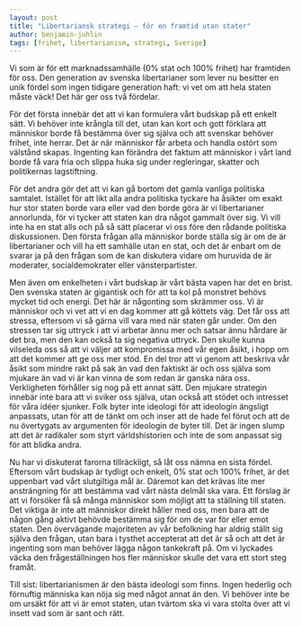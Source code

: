 ```yaml
---
layout: post
title: "Libertariansk strategi – för en framtid utan stater"
author: benjamin-juhlin
tags: [frihet, libertarianism, strategi, Sverige]
---
```


Vi som är för ett marknadssamhälle (0% stat och 100% frihet) har framtiden för oss. Den generation av svenska libertarianer som lever nu besitter en unik fördel som ingen tidigare generation haft: vi vet om att hela staten måste väck! Det här ger oss två fördelar.


För det första innebär det att vi kan formulera vårt budskap på ett enkelt sätt. Vi behöver inte krångla till det, utan kan kort och gott förklara att människor borde få bestämma över sig själva och att svenskar behöver frihet, inte herrar. Det är när människor får arbeta och handla ostört som välstånd skapas. Ingenting kan förändra det faktum att människor i vårt land borde få vara fria och slippa huka sig under regleringar, skatter och politikernas lagstiftning.

För det andra gör det att vi kan gå bortom det gamla vanliga politiska samtalet. Istället för att likt alla andra politiska tyckare ha åsikter om exakt hur stor staten borde vara eller vad den borde göra är vi libertarianer annorlunda, för vi tycker att staten kan dra något gammalt över sig. Vi vill inte ha en stat alls och på så sätt placerar vi oss före den rådande politiska diskussionen. Den första frågan alla människor borde ställa sig är om de är libertarianer och vill ha ett samhälle utan en stat, och det är enbart om de svarar ja på den frågan som de kan diskutera vidare om huruvida de är moderater, socialdemokrater eller vänsterpartister.

Men även om enkelheten i vårt budskap är vårt bästa vapen har det en brist. Den svenska staten är gigantisk och för att ta kol på monstret behövs mycket tid och energi. Det här är någonting som skrämmer oss. Vi är människor och vi vet att vi en dag kommer att gå köttets väg. Det får oss att stressa, eftersom vi så gärna vill vara med när staten går under. Om den stressen tar sig uttryck i att vi arbetar ännu mer och satsar ännu hårdare är det bra, men den kan också ta sig negativa uttryck. Den skulle kunna vilseleda oss så att vi väljer att kompromissa med vår egen åsikt, i hopp om att det kommer att ge oss mer stöd. En del tror att vi genom att beskriva vår åsikt som mindre rakt på sak än vad den faktiskt är och oss själva som mjukare än vad vi är kan vinna de som redan är ganska nära oss. Verkligheten förhåller sig nog på ett annat sätt. Den mjukare strategin innebär inte bara att vi sviker oss själva, utan också att stödet och intresset för våra idéer sjunker. Folk byter inte ideologi för att ideologin ängsligt anpassats, utan för att de tänkt om och inser att de hade fel förut och att de nu övertygats av argumenten för ideologin de byter till. Det är ingen slump att det är radikaler som styrt världshistorien och inte de som anpassat sig för att blidka andra.

Nu har vi diskuterat farorna tillräckligt, så låt oss nämna en sista fördel. Eftersom vårt budskap är tydligt och enkelt, 0% stat och 100% frihet, är det uppenbart vad vårt slutgiltiga mål är. Däremot kan det krävas lite mer ansträngning för att bestämma vad vårt nästa delmål ska vara. Ett förslag är att vi försöker få så många människor som möjligt att ta ställning till staten. Det viktiga är inte att människor direkt håller med oss, men bara att de någon gång aktivt behövde bestämma sig för om de var för eller emot staten. Den övervägande majoriteten av vår befolkning har aldrig ställt sig själva den frågan, utan bara i tysthet accepterat att det är så och att det är ingenting som man behöver lägga någon tankekraft på. Om vi lyckades väcka den frågeställningen hos fler människor skulle det vara ett stort steg framåt.

Till sist: libertarianismen är den bästa ideologi som finns. Ingen hederlig och förnuftig människa kan nöja sig med något annat än den. Vi behöver inte be om ursäkt för att vi är emot staten, utan tvärtom ska vi vara stolta över att vi insett vad som är sant och rätt.
